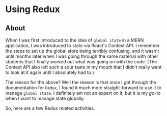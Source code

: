 # Using Redux

## About
When I was first introduced to the idea of `global state` in a MERN application, I was introduced 
to state via React's Context API.  I remember the steps to set up the global store being terribly 
confusing, and it wasn't until months later when I was going through the same material with other 
students that I finally worked out what was going on with the code.  (The Context API also left 
such a sour taste in my mouth that I didn't really want to look at it again until I absolutely 
had to.)

The reason for the above?  Well the reason is that once I got through the documentation for `Redux`, 
I found it much more straight-forward to use it to manage `global state`.  I definitely am not an 
expert on it, but it is my *go-to* when I want to manage state globally.

So, here are a few Redux related activities.
